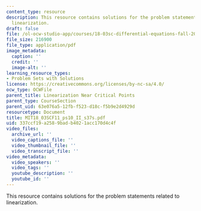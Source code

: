 ```yaml
---
content_type: resource
description: This resource contains solutions for the problem statements related to
  linearization.
draft: false
file: /ol-ocw-studio-app/courses/18-03sc-differential-equations-fall-2011/337ccf19a2589badb4021acc170d4c4f_MIT18_03SCF11_ps10_II_s37s.pdf
file_size: 216900
file_type: application/pdf
image_metadata:
  caption: ''
  credit: ''
  image-alt: ''
learning_resource_types:
- Problem Sets with Solutions
license: https://creativecommons.org/licenses/by-nc-sa/4.0/
ocw_type: OCWFile
parent_title: Linearization Near Critical Points
parent_type: CourseSection
parent_uid: 63e076a5-12fb-f523-d18c-f5b9e2d4929d
resourcetype: Document
title: MIT18_03SCF11_ps10_II_s37s.pdf
uid: 337ccf19-a258-9bad-b402-1acc170d4c4f
video_files:
  archive_url: ''
  video_captions_file: ''
  video_thumbnail_file: ''
  video_transcript_file: ''
video_metadata:
  video_speakers: ''
  video_tags: ''
  youtube_description: ''
  youtube_id: ''
---
```

This resource contains solutions for the problem statements related to linearization.